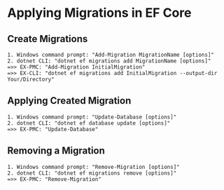 # Applying Migrations in EF Core
## Create Migrations
	1. Windows command prompt: "Add-Migration MigrationName [options]"
	2. dotnet CLI: "dotnet ef migrations add MigrationName [options]"
	=>> EX-PMC: "Add-Migration InitialMigration"
	=>> EX-CLI: "dotnet ef migrations add InitialMigration --output-dir Your/Directory"

## Applying Created Migration
	1. Windows command prompt: "Update-Database [options]"
	2. dotnet CLI: "dotnet ef database update [options]"
	=>> EX-PMC: "Update-Database"

## Removing a Migration
	1. Windows command prompt: "Remove-Migration [options]"
	2. dotnet CLI: "dotnet ef migrations remove [options]"
	=>> EX-PMC: "Remove-Migration"
